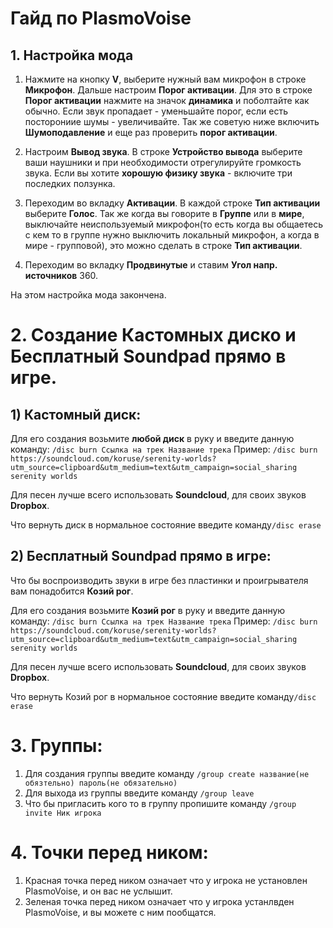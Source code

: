 # Гайд по PlasmoVoise
## 1. Настройка мода

1) Нажмите на кнопку **V**, выберите нужный вам микрофон в строке **Микрофон**. Дальше настроим **Порог активации**. Для это в строке **Порог активации** нажмите на значок **динамика** и поболтайте как обычно. Если звук пропадает - уменьшайте порог, если есть посторониие шумы - увеличивайте. Так же советую ниже включить **Шумоподавление** и еще раз проверить **порог активации**.

2) Настроим **Вывод звука**. В строке **Устройство вывода** выберите ваши наушники и при необходимости отрегулируйте громкость звука. Если вы хотите **хорошую физику звука** - включите три последких ползунка.

3) Переходим во вкладку **Активации**. В каждой строке **Тип активации** выберите **Голос**. Так же когда вы говорите в **Группе** или в **мире**, выключайте неиспользуемый микрофон(то есть когда вы общаетесь с кем то в группе нужно выключить локальный микрофон, а когда в мире - групповой), это можно сделать в строке **Тип активации**.

4) Переходим во вкладку **Продвинутые** и ставим **Угол напр. источников** 360.

На этом настройка мода закончена.

# 2. Создание **Кастомных диско** и **Бесплатный Soundpad** прямо в игре.

## 1) Кастомный диск:
Для его создания возьмите **любой диск** в руку и введите данную команду:
```/disc burn Ссылка на трек Название трека```
Пример: ```/disc burn https://soundcloud.com/koruse/serenity-worlds?utm_source=clipboard&utm_medium=text&utm_campaign=social_sharing serenity worlds```

Для песен лучше всего использовать **Soundcloud**, для своих звуков **Dropbox**.

Что вернуть диск в нормальное состояние введите команду```/disc erase```

## 2) Бесплатный Soundpad прямо в игре:

Что бы воспроизводить звуки в игре без пластинки и проигрывателя вам понадобится **Козий рог**.

Для его создания возьмите **Козий рог** в руку и введите данную команду:
```/disc burn Ссылка на трек Название трека```
Пример: ```/disc burn https://soundcloud.com/koruse/serenity-worlds?utm_source=clipboard&utm_medium=text&utm_campaign=social_sharing serenity worlds```

Для песен лучше всего использовать **Soundcloud**, для своих звуков **Dropbox**.

Что вернуть Козий рог в нормальное состояние введите команду```/disc erase```

# 3. Группы:
1) Для создания группы введите команду ```/group create название(не обязтельно) пароль(не обязательно)```
2) Для выхода из группы введите команду ```/group leave```
3) Что бы пригласить кого то в группу пропишите команду ```/group invite Ник игрока```
# 4. Точки перед ником:
1) Красная точка перед ником означает что у игрока не установлен PlasmoVoise, и он вас не услышит.
2) Зеленая точка перед ником означает что у игрока устанлвден PlasmoVoise, и вы можете с ним пообщатся.
